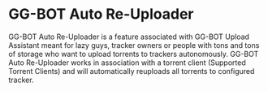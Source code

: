 # GG-BOT Auto Re-Uploader
GG-BOT Auto Re-Uploader is a feature associated with GG-BOT Upload Assistant meant for lazy guys, tracker owners or people with tons and tons of storage who want to upload torrents to trackers autonomously. GG-BOT Auto Re-Uploader works in association with a torrent client (Supported Torrent Clients) and will automatically reuploads all torrents to configured tracker.
